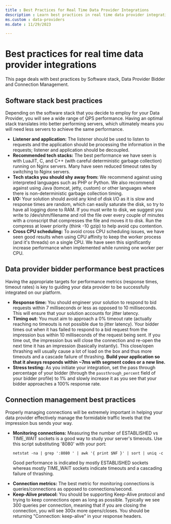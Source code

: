 ```yaml
---
title : Best Practices for Real Time Data Provider Integrations
description : Learn best practices in real time data provider integrations. 
ms.custom : data-providers
ms.date : 11/29/2023

---
```



# Best practices for real time data provider integrations

This page deals with best practices by Software stack, Data Provider Bidder and Connection Management. 

## Software stack best practices

Depending on the software stack that you decide to employ for your Data
Provider, you will see a wide range of QPS performance. Having an
optimal stack translates into better performing servers, which
ultimately means you will need less servers to achieve the same
performance.

- **Listener and application:** The listener should be used to listen to
  requests and the application should be processing the information in
  the requests; listener and application should be decoupled.
- **Recommended tech stacks:** The best performance we have seen is with
  LuaJIT, C, and C++ (with careful deterministic garbage collection)
  running on Nginx servers. Many have seen reduced timeout rates by
  switching to Nginx servers.
- **Tech stacks you should shy away from:** We recommend against using
  interpreted languages such as PHP or Python. We also recommend against
  using Java (tomcat, jetty, custom) or other languages where there is
  non-deterministic garbage collection timing.
- **I/O:** Your solution should avoid any kind of disk I/O as it is slow
  and response times are random, which can easily saturate the disk, so
  try to have all logging done to RAM. If you must write to disk, we
  suggest you write to /dev/shm/filename and roll the file over every
  couple of minutes with a cronscript that compresses the file and moves
  it to disk. Run the compress at lower priority (think -10 gzip) to
  help avoid cpu contention.
- **Cross CPU scheduling:** To avoid cross CPU scheduling issues, we
  have seen good results when using CPU affinity to keep the worker
  process (and it's threads) on a single CPU. We have seen this
  significantly increase performance when implemented while running one
  worker per CPU.

## Data provider bidder performance best practices

Having the appropriate targets for performance metrics (response times,
timeout rates) is key to guiding your data provider to be successfully
integrated on our platform.

- **Response time:** You should engineer your solution to respond to bid
  requests within 7 milliseconds or less as opposed to 10 milliseconds.
  This will ensure that your solution accounts for jitter latency.
- **Timing out:** You must aim to approach a 0% timeout rate (actually
  reaching no timeouts is not possible due to jitter latency). Your
  bidder times out when it has failed to respond to a bid request from
  the impression bus within 10 milliseconds of the request being sent.
  If you time out, the impression bus will close the connection and
  re-open the next time it has an impression (basically instantly). This
  close/open thrashing will usually cause a lot of load on the box and
  thus more timeouts and a cascade failure of thrashing. **Build your
  application so that it always responds within ~7ms with segment codes
  or a new line.**
- **Stress testing:** As you initiate your integration, set the pass
  through percentage of your bidder (through the `passthrough_percent`
  field of your bidder profile) to 1% and slowly increase it as you see
  that your bidder approaches a 100% response rate.

## Connection management best practices

Properly managing connections will be extremely important in helping
your data provider effectively manage the formidable traffic levels that
the impression bus sends your way.

- **Monitoring connections:** Measuring the number of ESTABLISHED vs
  TIME_WAIT sockets is a good way to study your server's timeouts. Use
  this script substituting '8080' with your port:

  `netstat -na | grep ':8080 ' | awk '{ print $NF }' | sort | uniq -c`

  Good performance is indicated by mostly ESTABLISHED sockets whereas
  mostly TIME_WAIT sockets indicate timeouts and a cascading failure of
  thrashing.

<!-- -->

- **Connection metrics:** The best metric for monitoring connections is
  queries/connections as opposed to connections/second.
- **Keep-Alive protocol:** You should be supporting Keep-Alive protocol
  and trying to keep connections open as long as possible. Typically we
  see 300 queries per connection, meaning that if you are closing the
  connection, you will see 300x more opens/closes. You should be
  returning "Connection: keep-alive" in your response headers.






